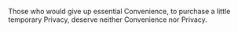 Those who would give up essential Convenience, to purchase a little temporary Privacy, deserve neither Convenience nor Privacy.

